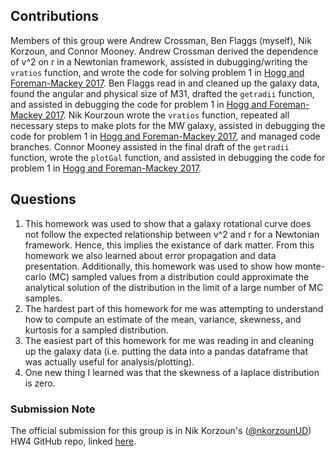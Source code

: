 ## Contributions
Members of this group were Andrew Crossman, Ben Flaggs (myself), Nik Korzoun, and Connor Mooney. Andrew Crossman derived the dependence of v^2 on r in a Newtonian framework, assisted in dubugging/writing the `vratios` function, and wrote the code for solving problem 1 in [Hogg and Foreman-Mackey 2017](https://arxiv.org/pdf/1710.06068.pdf). Ben Flaggs read in and cleaned up the galaxy data, found the angular and physical size of M31, drafted the `getradii` function, and assisted in debugging the code for problem 1 in [Hogg and Foreman-Mackey 2017](https://arxiv.org/pdf/1710.06068.pdf). Nik Kourzoun wrote the `vratios` function, repeated all necessary steps to make plots for the MW galaxy, assisted in debugging the code for problem 1 in [Hogg and Foreman-Mackey 2017](https://arxiv.org/pdf/1710.06068.pdf), and managed code branches. Connor Mooney assisted in the final draft of the `getradii` function, wrote the `plotGal` function, and assisted in debugging the code for problem 1 in [Hogg and Foreman-Mackey 2017](https://arxiv.org/pdf/1710.06068.pdf).

## Questions
1. This homework was used to show that a galaxy rotational curve does not follow the expected relationship between v^2 and r for a Newtonian framework. Hence, this implies the existance of dark matter. From this homework we also learned about error propagation and data presentation. Additionally, this homework was used to show how monte-carlo (MC) sampled values from a distribution could approximate the analytical solution of the distribution in the limit of a large number of MC samples. 
2. The hardest part of this homework for me was attempting to understand how to compute an estimate of the mean, variance, skewness, and kurtosis for a sampled distribution.
3. The easiest part of this homework for me was reading in and cleaning up the galaxy data (i.e. putting the data into a pandas dataframe that was actually useful for analysis/plotting).
4. One new thing I learned was that the skewness of a laplace distribution is zero.

### Submission Note
The official submission for this group is in Nik Korzoun's ([@nkorzounUD](https://github.com/nkorzounUD)) HW4 GitHub repo, linked [here](https://github.com/nkorzounUD/DSPS_NKorzoun/tree/main/HW4).
